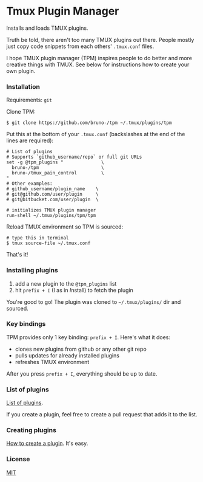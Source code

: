 # Tmux Plugin Manager

Installs and loads TMUX plugins.

Truth be told, there aren't too many TMUX plugins out there. People mostly just
copy code snippets from each others' `.tmux.conf` files.

I hope TMUX plugin manager (TPM) inspires people to do better and more creative
things with TMUX. See below for instructions how to create your own plugin.

### Installation

Requirements: `git`

Clone TPM:

    $ git clone https://github.com/bruno-/tpm ~/.tmux/plugins/tpm

Put this at the bottom of your `.tmux.conf` (backslashes at the end of the lines
are required):

    # List of plugins
    # Supports `github_username/repo` or full git URLs
    set -g @tpm_plugins "              \
      bruno-/tpm                       \
      bruno-/tmux_pain_control         \
    "
    # Other examples:
    # github_username/plugin_name    \
    # git@github.com/user/plugin     \
    # git@bitbucket.com/user/plugin  \

    # initializes TMUX plugin manager
    run-shell ~/.tmux/plugins/tpm/tpm

Reload TMUX environment so TPM is sourced:

    # type this in terminal
    $ tmux source-file ~/.tmux.conf

That's it!

### Installing plugins

1. add a new plugin to the `@tpm_plugins` list
2. hit `prefix + I` (I as in *I*nstall) to fetch the plugin

You're good to go! The plugin was cloned to `~/.tmux/plugins/` dir and sourced.

### Key bindings

TPM provides only 1 key binding: `prefix + I`. Here's what it does:

- clones new plugins from github or any other git repo
- pulls updates for already installed plugins
- refreshes TMUX environment

After you press `prefix + I`, everything should be up to date.

### List of plugins

[List of plugins](PLUGINS.md).

If you create a plugin, feel free to create a pull request that adds it to the
list.

### Creating plugins

[How to create a plugin](HOW_TO_PLUGIN.md). It's easy.

### License

[MIT](LICENSE.md)
